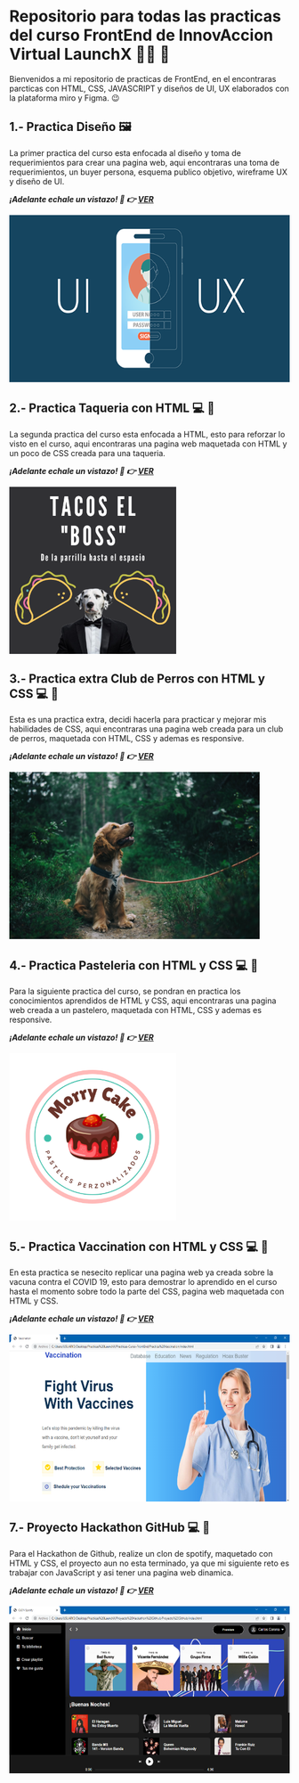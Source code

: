 # Repositorio para todas las practicas del curso FrontEnd de InnovAccion Virtual LaunchX :man_astronaut: :rocket:
Bienvenidos a mi repositorio de practicas de FrontEnd, en el encontraras parcticas con HTML, CSS, JAVASCRIPT y diseños de UI, UX elaborados con la plataforma miro y Figma. :wink:	

## 1.- Practica Diseño :framed_picture:
La primer practica del curso esta enfocada al diseño y toma de requerimientos para crear una pagina web, aqui encontraras una toma de requerimientos, un buyer persona, esquema publico objetivo, wireframe UX y diseño de UI.

***¡Adelante echale un vistazo! :eyes: :point_right: [VER](./Practica%20Dise%C3%B1o/README.md)***

<img src="./IMG/uxyui.png" alt="DiseñoUXUI" height="300">

## 2.- Practica Taqueria con HTML :computer: :taco:
La segunda practica del curso esta enfocada a HTML, esto para reforzar lo visto en el curso, aqui encontraras una pagina web maquetada con HTML y un poco de CSS creada para una taqueria.

***¡Adelante echale un vistazo! :eyes: :point_right: [VER](./Practica%20Taqueria/README.md)***

<img src="./IMG/logoboss.png" alt="LogoBoss" height="300">

## 3.- Practica extra Club de Perros con HTML y CSS :computer: :dog:
Esta es una practica extra, decidi hacerla para practicar y mejorar mis habilidades de CSS, aqui encontraras una pagina web creada para un club de perros, maquetada con HTML, CSS y ademas es responsive.

***¡Adelante echale un vistazo! :eyes: :point_right: [VER](./Practica%20Perritos/README.md)***

<img src="./IMG/logodog.jpg" alt="LogoDog" height="300">

## 4.- Practica Pasteleria con HTML y CSS :computer: :birthday:
Para la siguiente practica del curso, se pondran en practica los conocimientos aprendidos de HTML y CSS, aqui encontraras una pagina web creada a un pastelero, maquetada con HTML, CSS y ademas es responsive. 

***¡Adelante echale un vistazo! :eyes: :point_right: [VER](./Practica%20Pasteleria/README.md)***

<img src="./IMG/logomorry.png" alt="LogoMorryCake" height="300">

## 5.- Practica Vaccination con HTML y CSS :computer: :syringe:
En esta practica se nesecito replicar una pagina web ya creada sobre la vacuna contra el COVID 19, esto para demostrar lo aprendido en el curso hasta el momento sobre todo la parte del CSS, pagina web maquetada con HTML y CSS.

***¡Adelante echale un vistazo! :eyes: :point_right: [VER](./Practica%20Vaccination/README.md)***

<img src="./IMG/va1.PNG" alt="Vaccination1" height="300">

## 7.- Proyecto Hackathon GitHub :computer: :rocket:
Para el Hackathon de Github, realize un clon de spotify, maquetado con HTML y CSS, el proyecto aun no esta terminado, ya que mi siguiente reto es trabajar con JavaScript y asi tener una pagina web dinamica.

***¡Adelante echale un vistazo! :eyes: :point_right: [VER](./Practica%20Spotify/README.md)***

<img src="./IMG/sp1.PNG" alt="Spotify" height="300">